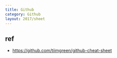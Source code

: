 ```yaml
---
title: Github
category: Github
layout: 2017/sheet
---
```



## ref
- https://github.com/tiimgreen/github-cheat-sheet